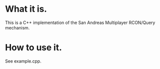 What it is.
============

This is a C++ implementation of the San Andreas Multiplayer RCON/Query mechanism.

How to use it.
============

See example.cpp.